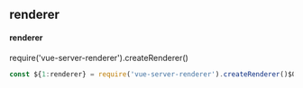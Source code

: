 ## renderer
#### renderer
require('vue-server-renderer').createRenderer()
```javascript
const ${1:renderer} = require('vue-server-renderer').createRenderer()$0
```
